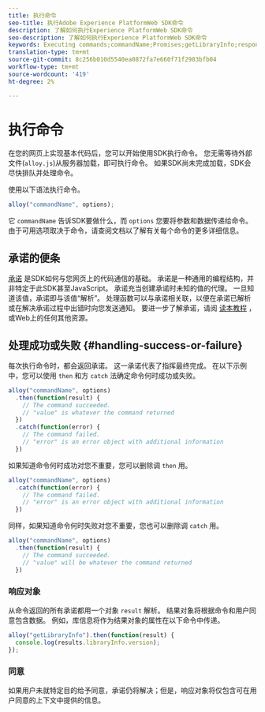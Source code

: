 ```yaml
---
title: 执行命令
seo-title: 执行Adobe Experience PlatformWeb SDK命令
description: 了解如何执行Experience PlatformWeb SDK命令
seo-description: 了解如何执行Experience PlatformWeb SDK命令
keywords: Executing commands;commandName;Promises;getLibraryInfo;response objects;consent;
translation-type: tm+mt
source-git-commit: 8c256b010d5540ea0872fa7e660f71f2903bfb04
workflow-type: tm+mt
source-wordcount: '419'
ht-degree: 2%

---
```



# 执行命令

在您的网页上实现基本代码后，您可以开始使用SDK执行命令。 您无需等待外部文件\(`alloy.js`\)从服务器加载，即可执行命令。 如果SDK尚未完成加载，SDK会尽快排队并处理命令。

使用以下语法执行命令。

```javascript
alloy("commandName", options);
```

它 `commandName` 告诉SDK要做什么，而 `options` 您要将参数和数据传递给命令。 由于可用选项取决于命令，请查阅文档以了解有关每个命令的更多详细信息。

## 承诺的便条

[承诺](https://developer.mozilla.org/zh-CN/docs/Web/JavaScript/Reference/Global_Objects/Promise) 是SDK如何与您网页上的代码通信的基础。 承诺是一种通用的编程结构，并非特定于此SDK甚至JavaScript。 承诺充当创建承诺时未知的值的代理。 一旦知道该值，承诺即与该值“解析”。 处理函数可以与承诺相关联，以便在承诺已解析或在解决承诺过程中出错时向您发送通知。 要进一步了解承诺，请阅 [读本教程](https://javascript.info/promise-basics) ，或Web上的任何其他资源。

## 处理成功或失败 {#handling-success-or-failure}

每次执行命令时，都会返回承诺。 这一承诺代表了指挥最终完成。 在以下示例中，您可以使用 `then` 和方 `catch` 法确定命令何时成功或失败。

```javascript
alloy("commandName", options)
  .then(function(result) {
    // The command succeeded.
    // "value" is whatever the command returned
  })
  .catch(function(error) {
    // The command failed.
    // "error" is an error object with additional information
  })
```

如果知道命令何时成功对您不重要，您可以删除调 `then` 用。

```javascript
alloy("commandName", options)
  .catch(function(error) {
    // The command failed.
    // "error" is an error object with additional information
  })
```

同样，如果知道命令何时失败对您不重要，您也可以删除调 `catch` 用。

```javascript
alloy("commandName", options)
  .then(function(result) {
    // The command succeeded.
    // "value" will be whatever the command returned
  })
```

### 响应对象

从命令返回的所有承诺都用一个对象 `result` 解析。 结果对象将根据命令和用户同意包含数据。 例如，库信息将作为结果对象的属性在以下命令中传递。

```js
alloy("getLibraryInfo").then(function(result) {
  console.log(results.libraryInfo.version);
});
```

### 同意

如果用户未就特定目的给予同意，承诺仍将解决；但是，响应对象将仅包含可在用户同意的上下文中提供的信息。
